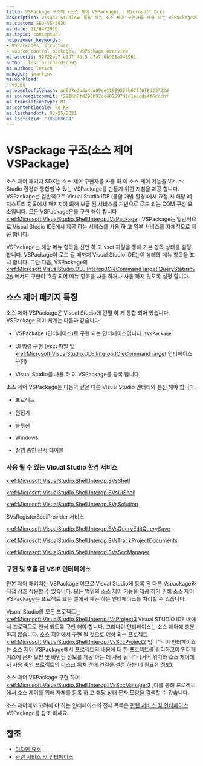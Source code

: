 ```yaml
---
title: VSPackage 구조체 (소스 제어 VSPackage) | Microsoft Docs
description: Visual Studio와 통합 하는 소스 제어 구현자를 사용 하는 VSPackage에 대 한 지침을 제공 하는 소스 제어 패키지 SDK에 대해 알아봅니다.
ms.custom: SEO-VS-2020
ms.date: 11/04/2016
ms.topic: conceptual
helpviewer_keywords:
- VSPackages, structure
- source control packages, VSPackage overview
ms.assetid: 92722be7-b397-48c3-a7a7-0b931a341961
author: leslierichardson95
ms.author: lerich
manager: jmartens
ms.workload:
- vssdk
ms.openlocfilehash: ae037e3bda4ca09ee11969325b67ff0f8323722d
ms.sourcegitcommit: f2916d8fd296b92cc402597d1d1eecda4f6cccbf
ms.translationtype: MT
ms.contentlocale: ko-KR
ms.lasthandoff: 03/25/2021
ms.locfileid: "105060694"
---
```

# <a name="vspackage-structure-source-control-vspackage"></a>VSPackage 구조(소스 제어 VSPackage)

소스 제어 패키지 SDK는 소스 제어 구현자를 사용 하 여 소스 제어 기능을 Visual Studio 환경과 통합할 수 있는 VSPackage를 만들기 위한 지침을 제공 합니다. VSPackage는 일반적으로 Visual Studio IDE (통합 개발 환경)에서 요청 시 해당 레지스트리 항목에서 패키지에 의해 보급 된 서비스를 기반으로 로드 되는 COM 구성 요소입니다. 모든 VSPackage은를 구현 해야 합니다 <xref:Microsoft.VisualStudio.Shell.Interop.IVsPackage> . VSPackage는 일반적으로 Visual Studio IDE에서 제공 하는 서비스를 사용 하 고 일부 서비스를 자체적으로 제공 합니다.

VSPackage는 해당 메뉴 항목을 선언 하 고 vsct 파일을 통해 기본 항목 상태를 설정 합니다. VSPackage이 로드 될 때까지 Visual Studio IDE는이 상태의 메뉴 항목을 표시 합니다. 그런 다음, VSPackage의 <xref:Microsoft.VisualStudio.OLE.Interop.IOleCommandTarget.QueryStatus%2A> 메서드 구현이 호출 되어 메뉴 항목을 사용 하거나 사용 하지 않도록 설정 합니다.

## <a name="source-control-package-characteristics"></a>소스 제어 패키지 특징

소스 제어 VSPackage은 Visual Studio에 긴밀 하 게 통합 되어 있습니다. VSPackage 의미 체계는 다음과 같습니다.

- VSPackage (인터페이스)로 구현 되는 인터페이스입니다. `IVsPackage`

- UI 명령 구현 (vsct 파일 및 <xref:Microsoft.VisualStudio.OLE.Interop.IOleCommandTarget> 인터페이스 구현)

- Visual Studio를 사용 하 여 VSPackage를 등록 합니다.

소스 제어 VSPackage는 다음과 같은 다른 Visual Studio 엔터티와 통신 해야 합니다.

- 프로젝트

- 편집기

- 솔루션

- Windows

- 실행 중인 문서 테이블

### <a name="visual-studio-environment-services-that-may-be-consumed"></a>사용 될 수 있는 Visual Studio 환경 서비스

<xref:Microsoft.VisualStudio.Shell.Interop.SVsShell>

<xref:Microsoft.VisualStudio.Shell.Interop.SVsUIShell>

<xref:Microsoft.VisualStudio.Shell.Interop.SVsSolution>

SVsRegisterScciProvider 서비스

<xref:Microsoft.VisualStudio.Shell.Interop.SVsQueryEditQuerySave>

<xref:Microsoft.VisualStudio.Shell.Interop.SVsTrackProjectDocuments>

<xref:Microsoft.VisualStudio.Shell.Interop.SVsSccManager>

### <a name="vsip-interfaces-implemented-and-called"></a>구현 및 호출 된 VSIP 인터페이스

원본 제어 패키지는 VSPackage 이므로 Visual Studio에 등록 된 다른 Vspackage와 직접 상호 작용할 수 있습니다. 모든 범위의 소스 제어 기능을 제공 하기 위해 소스 제어 VSPackage는 프로젝트 또는 셸에서 제공 하는 인터페이스를 처리할 수 있습니다.

Visual Studio의 모든 프로젝트는 <xref:Microsoft.VisualStudio.Shell.Interop.IVsProject3> Visual STUDIO IDE 내에서 프로젝트로 인식 되도록 구현 해야 합니다. 그러나이 인터페이스는 소스 제어에 충분 하지 않습니다. 소스 제어에서 구현 될 것으로 예상 되는 프로젝트 <xref:Microsoft.VisualStudio.Shell.Interop.IVsSccProject2> 입니다. 이 인터페이스는 소스 제어 VSPackage에서 프로젝트의 내용에 대 한 프로젝트를 쿼리하고이 인터페이스에 문자 모양 및 바인딩 정보를 제공 하는 데 사용 됩니다 (서버 위치와 소스 제어에서 사용 중인 프로젝트의 디스크 위치 간에 연결을 설정 하는 데 필요한 정보).

소스 제어 VSPackage 구현 하며 <xref:Microsoft.VisualStudio.Shell.Interop.IVsSccManager2> ,이를 통해 프로젝트에서 소스 제어를 위해 자체를 등록 하 고 해당 상태 문자 모양을 검색할 수 있습니다.

소스 제어에서 고려해 야 하는 인터페이스의 전체 목록은 [관련 서비스 및 인터페이스](../../extensibility/internals/related-services-and-interfaces-source-control-vspackage.md)VSPackage를 참조 하세요.

## <a name="see-also"></a>참조

- [디자인 요소](../../extensibility/internals/source-control-vspackage-design-elements.md)
- [관련 서비스 및 인터페이스](../../extensibility/internals/related-services-and-interfaces-source-control-vspackage.md)

